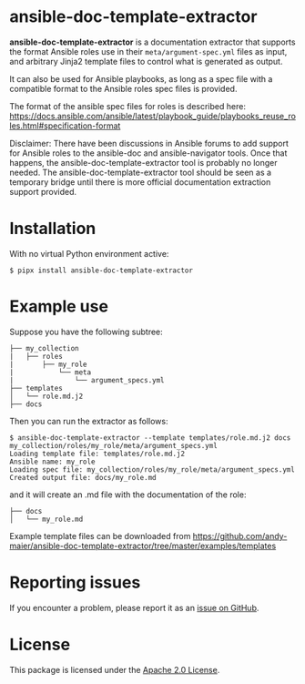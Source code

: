 # ansible-doc-template-extractor

**ansible-doc-template-extractor** is a documentation extractor that supports
the format Ansible roles use in their `meta/argument-spec.yml` files as input,
and arbitrary Jinja2 template files to control what is generated as output.

It can also be used for Ansible playbooks, as long as a spec file with a compatible
format to the Ansible roles spec files is provided.

The format of the ansible spec files for roles is described here:
https://docs.ansible.com/ansible/latest/playbook_guide/playbooks_reuse_roles.html#specification-format

Disclaimer: There have been discussions in Ansible forums to add support for
Ansible roles to the ansible-doc and ansible-navigator tools. Once that
happens, the ansible-doc-template-extractor tool is probably no longer needed.
The ansible-doc-template-extractor tool should be seen as a temporary bridge
until there is more official documentation extraction support provided.

# Installation

With no virtual Python environment active:

```
$ pipx install ansible-doc-template-extractor
```

# Example use

Suppose you have the following subtree:

```
├── my_collection
|   ├── roles
|       ├── my_role
|           └── meta
|               └── argument_specs.yml
├── templates
│   └── role.md.j2
├── docs
```

Then you can run the extractor as follows:

```
$ ansible-doc-template-extractor --template templates/role.md.j2 docs my_collection/roles/my_role/meta/argument_specs.yml
Loading template file: templates/role.md.j2
Ansible name: my_role
Loading spec file: my_collection/roles/my_role/meta/argument_specs.yml
Created output file: docs/my_role.md
```

and it will create an .md file with the documentation of the role:

```
├── docs
│   └── my_role.md
```

Example template files can be downloaded from
https://github.com/andy-maier/ansible-doc-template-extractor/tree/master/examples/templates

# Reporting issues

If you encounter a problem, please report it as an
[issue on GitHub](https://github.com/andy-maier/ansible-doc-template-extractor/issues).

# License

This package is licensed under the
[Apache 2.0 License](http://apache.org/licenses/LICENSE-2.0).
